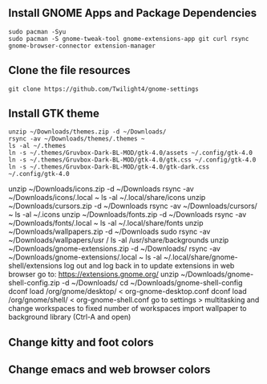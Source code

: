 ## Install GNOME Apps and Package Dependencies
```
sudo pacman -Syu
sudo pacman -S gnome-tweak-tool gnome-extensions-app git curl rsync gnome-browser-connector extension-manager
```
## Clone the file resources
`git clone https://github.com/Twilight4/gnome-settings`
## Install GTK theme
```
unzip ~/Downloads/themes.zip -d ~/Downloads/
rsync -av ~/Downloads/themes/.themes ~
ls -al ~/.themes
ln -s ~/.themes/Gruvbox-Dark-BL-MOD/gtk-4.0/assets ~/.config/gtk-4.0
ln -s ~/.themes/Gruvbox-Dark-BL-MOD/gtk-4.0/gtk.css ~/.config/gtk-4.0
ln -s ~/.themes/Gruvbox-Dark-BL-MOD/gtk-4.0/gtk-dark.css ~/.config/gtk-4.0
```
unzip ~/Downloads/icons.zip -d ~/Downloads
rsync -av ~/Downloads/icons/.local ~
ls -al ~/.local/share/icons
unzip ~/Downloads/cursors.zip -d ~/Downloads
rsync -av ~/Downloads/cursors/ ~ 
ls -al ~/.icons
unzip ~/Downloads/fonts.zip -d ~/Downloads
rsync -av ~/Downloads/fonts/.local ~
ls -al ~/.local/share/fonts
unzip ~/Downloads/wallpapers.zip -d ~/Downloads
sudo rsync -av ~/Downloads/wallpapers/usr /
ls -al /usr/share/backgrounds
unzip ~/Downloads/gnome-extensions.zip -d ~/Downloads/
rsync -av ~/Downloads/gnome-extensions/.local ~
ls -al ~/.local/share/gnome-shell/extensions
log out and log back in to update extensions
in web browser go to: https://extensions.gnome.org/
unzip ~/Downloads/gnome-shell-config.zip -d ~/Downloads/
cd ~/Downloads/gnome-shell-config
dconf load /org/gnome/desktop/ < org-gnome-desktop.conf
dconf load /org/gnome/shell/ < org-gnome-shell.conf
go to settings > multitasking and change workspaces to fixed number of workspaces
import wallpaper to background library (Ctrl-A and open)
## Change kitty and foot colors
## Change emacs and web browser colors
